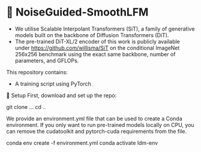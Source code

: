 # 🚀 NoiseGuided-SmoothLFM




- We utilise Scalable Interpolant Transformers (SiT), a family of generative models built on the backbone of Diffusion Transformers (DiT). 
- The pre-trained DiT-XL/2 encoder of this work is publicly available under https://github.com/willisma/SiT on the conditional ImageNet 256x256 benchmark using the exact same backbone, number of parameters, and GFLOPs.


This repository contains:
* A training script using PyTorch




🔧  Setup
First, download and set up the repo:

git clone ...
cd .. 



We provide an environment.yml file that can be used to create a Conda environment. If you only want to run pre-trained models locally on CPU, you can remove the cudatoolkit and pytorch-cuda requirements from the file.

conda env create -f environment.yml
conda activate ldm-env